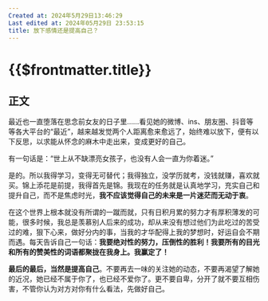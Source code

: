 ```yaml
---
Created at: 2024年5月29日13:46:29
Last edited at: 2024年05月29日 23:53:15
title: 放下感情还是提高自己？
---
```


# {{$frontmatter.title}}

 

## 正文
最近也一直堕落在思念前女友的日子里……看见她的微博、ins、朋友圈、抖音等等各大平台的“最近”，越来越发觉两个人距离愈来愈远了，始终难以放下，便有以下反思，以求能从怀念的麻木中走出来，变成更好的自己。

有一句话是：“世上从不缺漂亮女孩子，也没有人会一直为你着迷。”

是的。所以我得学习，变得无可替代；我得独立，没学历就考，没钱就赚，喜欢就买。锦上添花是前提，我得首先是锦。我现在的任务就是认真地学习，充实自己和提升自己，而不是焦虑时光，**我不应该觉得自己的未来是一片迷茫而无动于衷**。

在这个世界上根本就没有所谓的一蹴而就，只有日积月累的努力才有厚积薄发的可能，很多时候，我总是羡慕别人后来的成功，却从来没有想过他们为此吃过的苦受过的难，狠下心来，做好分内的事，当我的才华配得上我的梦想时，好运自会不期而遇。每天告诉自己一句话：**我要绝对性的努力，压倒性的胜利！我要所有的目光和所有的赞美性的词语都聚拢在我身上。我赢定了！**

**最后的最后，当然是提高自己**。不要再去一味的关注她的动态，不要再渴望了解她的近况，她已经不属于你了，也已经不爱你了。更不要自卑，分开了就不要互相伤害，不管你认为对方对你有什么看法，先做好自己。